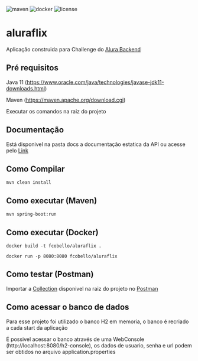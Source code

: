 ![maven](https://github.com/fcobello/aluraflix/workflows/maven/badge.svg)
![docker](https://img.shields.io/badge/docker-powered-blue)
![license](https://img.shields.io/github/license/fcobello/aluraflix)

# aluraflix

Aplicação construida para Challenge do [Alura Backend](https://www.alura.com.br/challenges/back-end/)

## Pré requisitos
Java 11 (https://www.oracle.com/java/technologies/javase-jdk11-downloads.html)

Maven (https://maven.apache.org/download.cgi)

Executar os comandos na raiz do projeto

## Documentação
Está disponivel na pasta docs a documentação estatica da API ou acesse pelo [Link](https://htmlpreview.github.io/?https://github.com/fcobello/aluraflix/blob/master/docs/api.html)

## Como Compilar

`mvn clean install`

## Como executar (Maven)

`mvn spring-boot:run`

## Como executar (Docker)

`docker build -t fcobello/aluraflix .`

`docker run -p 8080:8080 fcobello/aluraflix`

## Como testar (Postman)

Importar a [Collection](https://github.com/fcobello/itau-test/blob/master/itau.postman_collection) disponivel na raiz do projeto no [Postman](https://postman.com)

## Como acessar o banco de dados
Para esse projeto foi utilizado o banco H2 em memoria, o banco é recriado a cada start da aplicação

É possivel acessar o banco através de uma WebConsole (http://localhost:8080/h2-console), os dados de usuario, senha e url podem ser obtidos no arquivo application.properties